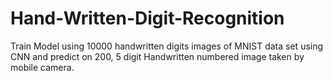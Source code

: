 # Hand-Written-Digit-Recognition
Train Model using 10000 handwritten digits images of MNIST data set using CNN and predict on 200, 5 digit Handwritten numbered image taken by mobile camera.
